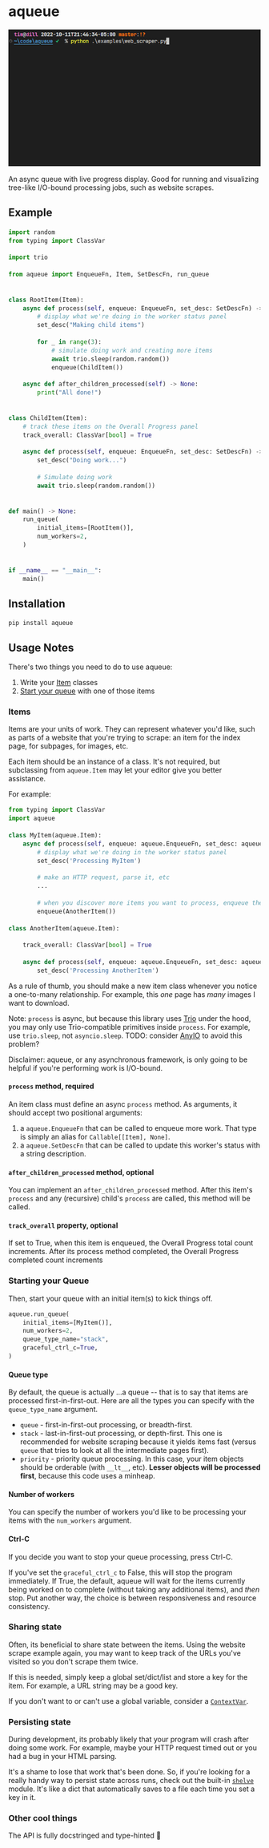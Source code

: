 # aqueue

![demo](docs/demo.gif)

An async queue with live progress display. Good for running and visualizing tree-like I/O-bound
processing jobs, such as website scrapes.

## Example

```python
import random
from typing import ClassVar

import trio

from aqueue import EnqueueFn, Item, SetDescFn, run_queue


class RootItem(Item):
    async def process(self, enqueue: EnqueueFn, set_desc: SetDescFn) -> None:
        # display what we're doing in the worker status panel
        set_desc("Making child items")

        for _ in range(3):
            # simulate doing work and creating more items
            await trio.sleep(random.random())
            enqueue(ChildItem())

    async def after_children_processed(self) -> None:
        print("All done!")


class ChildItem(Item):
    # track these items on the Overall Progress panel
    track_overall: ClassVar[bool] = True

    async def process(self, enqueue: EnqueueFn, set_desc: SetDescFn) -> None:
        set_desc("Doing work...")

        # Simulate doing work
        await trio.sleep(random.random())


def main() -> None:
    run_queue(
        initial_items=[RootItem()],
        num_workers=2,
    )


if __name__ == "__main__":
    main()

```

## Installation

```shell
pip install aqueue
```

## Usage Notes

There's two things you need to do to use aqueue:

1. Write your [Item](#items) classes
2. [Start your queue](#starting-your-queue) with one of those items

### Items

Items are your units of work. They can represent whatever you'd like, such as parts of a website
that you're trying to scrape: an item for the index page, for subpages, for images, etc.

Each item should be an instance of a class. It's not required, but subclassing from `aqueue.Item`
may let your editor give you better assistance.

For example:

```python
from typing import ClassVar
import aqueue

class MyItem(aqueue.Item):
    async def process(self, enqueue: aqueue.EnqueueFn, set_desc: aqueue.SetDescFn) -> None:
        # display what we're doing in the worker status panel
        set_desc('Processing MyItem')

        # make an HTTP request, parse it, etc
        ...

        # when you discover more items you want to process, enqueue them:
        enqueue(AnotherItem())

class AnotherItem(aqueue.Item):

    track_overall: ClassVar[bool] = True

    async def process(self, enqueue: aqueue.EnqueueFn, set_desc: aqueue.SetDescFn) -> None:
        set_desc('Processing AnotherItem')
```

As a rule of thumb, you should make a new item class whenever you notice a one-to-many relationship.
For example, this _one_ page has _many_ images I want to download.

Note: `process` is async, but because this library uses
[Trio](https://trio.readthedocs.io/en/stable/index.html) under the hood, you may only use
Trio-compatible primitives inside `process`. For example, use `trio.sleep`, not `asyncio.sleep`.
TODO: consider [AnyIO](https://anyio.readthedocs.io/en/stable/) to avoid this problem?

Disclaimer: aqueue, or any asynchronous framework, is only going to be helpful if you're performing
work is I/O-bound.

#### `process` method, required

An item class must define an async `process` method. As arguments, it should accept two positional arguments:

1. a `aqueue.EnqueueFn` that can be called to enqueue more work. That type is simply an alias for
   `Callable[[Item], None]`.
2. a `aqueue.SetDescFn` that can be called to update this worker's status with a string description.

#### `after_children_processed` method, optional

You can implement an `after_children_processed` method. After this item's `process` and any
(recursive) child's `process` are called, this method will be called.

#### `track_overall` property, optional

If set to True, when this item is enqueued, the Overall Progress total count increments. After its
process method completed, the Overall Progress completed count increments

### Starting your Queue

Then, start your queue with an initial item(s) to kick things off.

```python
aqueue.run_queue(
    initial_items=[MyItem()],
    num_workers=2,
    queue_type_name="stack",
    graceful_ctrl_c=True,
)
```

#### Queue type

By default, the queue is actually ...a queue -- that is to say that items are processed
first-in-first-out. Here are all the types you can specify with the `queue_type_name` argument.

- `queue` - first-in-first-out processing, or breadth-first.
- `stack` - last-in-first-out processing, or depth-first. This one is recommended for website
  scraping because it yields items fast (versus `queue` that tries to look at all the intermediate
  pages first).
- `priority` - priority queue processing. In this case, your item objects should be orderable (with
  `__lt__`, etc). **Lesser objects will be processed first**, because this code uses a minheap.

#### Number of workers

You can specify the number of workers you'd like to be processing your items with the `num_workers`
argument.

#### Ctrl-C

If you decide you want to stop your queue processing, press Ctrl-C.

If you've set the `graceful_ctrl_c` to False, this will stop the program immediately. If True, the
default, aqueue will wait for the items currently being worked on to complete (without taking any
additional items), and _then_ stop. Put another way, the choice is between responsiveness and
resource consistency.

### Sharing state

Often, its beneficial to share state between the items. Using the website scrape example again, you
may want to keep track of the URLs you've visited so you don't scrape them twice.

If this is needed, simply keep a global set/dict/list and store a key for the item. For example, a
URL string may be a good key.

If you don't want to or can't use a global variable, consider a
[`ContextVar`](https://docs.python.org/3/library/contextvars.html).

### Persisting state

During development, its probably likely that your program will crash after doing some work. For
example, maybe your HTTP request timed out or you had a bug in your HTML parsing.

It's a shame to lose that work that's been done. So, if you're looking for a really handy way to
persist state across runs, check out the built-in
[`shelve`](https://docs.python.org/3/library/shelve.html) module. It's like a dict that
automatically saves to a file each time you set a key in it.

### Other cool things

The API is fully docstringed and type-hinted 🥳
